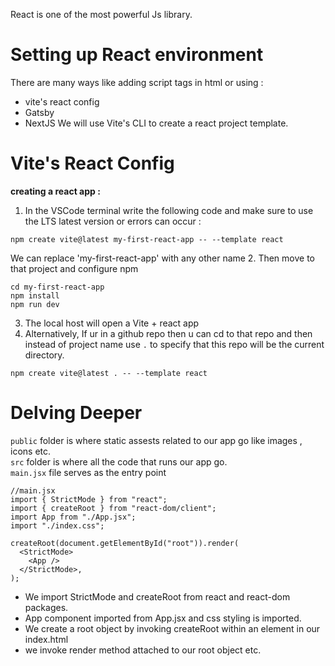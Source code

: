 React is one of the most powerful Js library. 
# Setting up React environment
There are many ways like adding script tags in html or using :
- vite's react config
- Gatsby
- NextJS
We will use Vite's CLI to create a react project template.
# Vite's React Config
**creating a react app :**
1. In the VSCode terminal write the following code and make sure to use the LTS latest version or errors can occur :
```
npm create vite@latest my-first-react-app -- --template react
```
We can replace 'my-first-react-app' with any other name
2. Then move to that project and configure npm
```
cd my-first-react-app
npm install
npm run dev
```
3. The local host will open a Vite + react app
4. Alternatively, If ur in a github repo then u can cd to that repo and then instead of project name use `.` to specify that this repo will be the current directory.
```
npm create vite@latest . -- --template react
```
# Delving Deeper
`public` folder is where static assests related to our app go like images , icons etc.<br>
`src` folder is where all the code that runs our app go. 
<br>`main.jsx` file serves as the entry point 
```
//main.jsx
import { StrictMode } from "react";
import { createRoot } from "react-dom/client";
import App from "./App.jsx";
import "./index.css";

createRoot(document.getElementById("root")).render(
  <StrictMode>
    <App />
  </StrictMode>,
);

```
- We import StrictMode and createRoot from react and react-dom packages.
- App component imported from App.jsx and css styling is imported.
- We create a root object by invoking createRoot within an element in our index.html
- we invoke render method attached to our root object etc.

